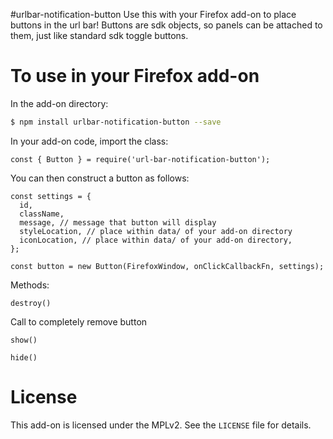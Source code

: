 #urlbar-notification-button
Use this with your Firefox add-on to place buttons in the url bar! Buttons are
sdk objects, so panels can be attached to them, just like standard sdk toggle
buttons.

# To use in your Firefox add-on
In the add-on directory:
```bash
$ npm install urlbar-notification-button --save
```

In your add-on code, import the class:
```
const { Button } = require('url-bar-notification-button');
```

You can then construct a button as follows:
```
const settings = {
  id,
  className,
  message, // message that button will display
  styleLocation, // place within data/ of your add-on directory
  iconLocation, // place within data/ of your add-on directory,
};

const button = new Button(FirefoxWindow, onClickCallbackFn, settings);
```

Methods:

`destroy()`

Call to completely remove button

`show()`

`hide()`

# License
This add-on is licensed under the MPLv2. See the `LICENSE` file for details.
